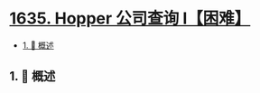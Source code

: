 # [1635. Hopper 公司查询 I【困难】](https://github.com/tnotesjs/TNotes.leetcode/tree/main/notes/1635.%20Hopper%20%E5%85%AC%E5%8F%B8%E6%9F%A5%E8%AF%A2%20I%E3%80%90%E5%9B%B0%E9%9A%BE%E3%80%91)

<!-- region:toc -->

- [1. 📝 概述](#1--概述)

<!-- endregion:toc -->

## 1. 📝 概述
